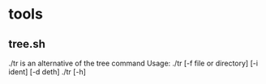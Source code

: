 # tools

## tree.sh

./tr is an alternative of the tree command 
Usage:
	./tr [-f file or directory] [-i ident] [-d deth] 
	./tr [-h]
